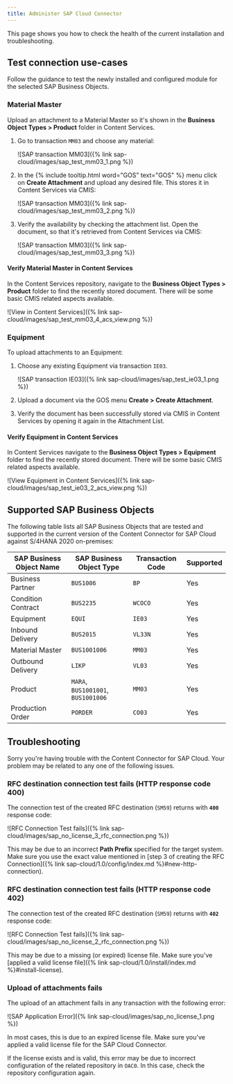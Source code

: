 ```yaml
---
title: Administer SAP Cloud Connector
---
```


This page shows you how to check the health of the current installation and troubleshooting.

## Test connection use-cases

Follow the guidance to test the newly installed and configured module for the selected SAP Business Objects.

### Material Master

Upload an attachment to a Material Master so it's shown in the **Business Object Types > Product** folder in Content Services.

1. Go to transaction `MM03` and choose any material:

   ![SAP transaction MM03]({% link sap-cloud/images/sap_test_mm03_1.png %})

2. In the {% include tooltip.html word="GOS" text="GOS" %} menu click on **Create Attachment** and upload any desired file. This stores it in Content Services via CMIS:

   ![SAP transaction MM03]({% link sap-cloud/images/sap_test_mm03_2.png %})

3. Verify the availability by checking the attachment list. Open the document, so that it's retrieved from Content Services via CMIS:

   ![SAP transaction MM03]({% link sap-cloud/images/sap_test_mm03_3.png %})

#### Verify Material Master in Content Services

In the Content Services repository, navigate to the **Business Object Types > Product** folder to find the recently stored document. There will be some basic CMIS related aspects available.

![View in Content Services]({% link sap-cloud/images/sap_test_mm03_4_acs_view.png %})

### Equipment

To upload attachments to an Equipment:

1. Choose any existing Equipment via transaction `IE03`.

   ![SAP transaction IE03]({% link sap-cloud/images/sap_test_ie03_1.png %})

2. Upload a document via the GOS menu **Create > Create Attachment**.
3. Verify the document has been successfully stored via CMIS in Content Services by opening it again in the Attachment List.

#### Verify Equipment in Content Services

In Content Services navigate to the **Business Object Types > Equipment** folder to find the recently stored document. There will be some basic CMIS related aspects available.

![View Equipment in Content Services]({% link sap-cloud/images/sap_test_ie03_2_acs_view.png %})

## Supported SAP Business Objects

The following table lists all SAP Business Objects that are tested and supported in the current version of the Content Connector for SAP Cloud against S/4HANA 2020 on-premises:

| SAP Business Object Name | SAP Business Object Type | Transaction Code | Supported |
| ---------------- | --------- | ---- | --- |
| Business Partner | `BUS1006` | `BP` | Yes |
| Condition Contract | `BUS2235` | `WCOCO` | Yes |
| Equipment | `EQUI` | `IE03` | Yes |
| Inbound Delivery | `BUS2015` | `VL33N` | Yes |
| Material Master | `BUS1001006` | `MM03` | Yes |
| Outbound Delivery | `LIKP` | `VL03` | Yes |
| Product | `MARA`, `BUS1001001`, `BUS1001006` | `MM03` | Yes |
| Production Order  | `PORDER` | `CO03` | Yes |

## Troubleshooting

Sorry you're having trouble with the Content Connector for SAP Cloud. Your problem may be related to any one of the following issues.

### RFC destination connection test fails (HTTP response code 400)

The connection test of the created RFC destination (`SM59`) returns with **`400`** response code:

![RFC Connection Test fails]({% link sap-cloud/images/sap_no_license_3_rfc_connection.png %})

This may be due to an incorrect **Path Prefix** specified for the target system. Make sure you use the exact value mentioned in [step 3 of creating the RFC Connection]({% link sap-cloud/1.0/config/index.md %}#new-http-connection).

### RFC destination connection test fails (HTTP response code 402)

The connection test of the created RFC destination (`SM59`) returns with **`402`** response code:

![RFC Connection Test fails]({% link sap-cloud/images/sap_no_license_2_rfc_connection.png %})

This may be due to a missing (or expired) license file. Make sure you've [applied a valid license file]({% link sap-cloud/1.0/install/index.md %}#install-license).

### Upload of attachments fails

The upload of an attachment fails in any transaction with the following error:

![SAP Application Error]({% link sap-cloud/images/sap_no_license_1.png %})

In most cases, this is due to an expired license file. Make sure you've applied a valid license file for the SAP Cloud Connector.

If the license exists and is valid, this error may be due to incorrect configuration of the related repository in `OAC0`. In this case, check the repository configuration again.
